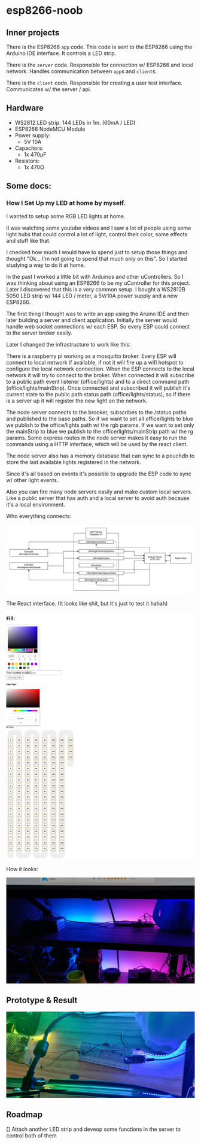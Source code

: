 # esp8266-noob

## Inner projects

There is the ESP8266 `app` code. This code is sent to the ESP8266 using the Arduino IDE interface. It controls a LED strip.

There is the `server` code. Responsible for connection w/ ESP8266 and local network. Handles communication between `app`s and `client`s.

There is the `client` code. Responsible for creating a user test interface. Communicates w/ the server / api.

## Hardware

- WS2812 LED strip. 144 LEDs in 1m. (60mA / LED)
- ESP8266 NodeMCU Module
- Power supply:
  - 5V 10A
- Capacitors:
  - 1x 470µF
- Resistors:
  - 1x 470Ω

## Some docs:

### How I Set Up my LED at home by myself.

I wanted to setup some RGB LED lights at home.

II was watching some youtube videos and I saw a lot of people using some light hubs that could control a lot of light, control their color, some effects and stuff like that. 

I checked how much I would have to spend just to setup those things and thought "Ok... I'm not going to spend that much only on this". So I started studying a way to do it at home.

In the past I worked a little bit with Arduinos and other uControllers. So I was thinking about using an ESP8266 to be my uController for this project. Later I discovered that this is a very common setup. I bought a WS2812B 5050 LED strip w/ 144 LED / meter, a 5V/10A power supply and a new ESP8266.

The first thing I thought was to write an app using the Aruino IDE and then later building a server and client application. Initially the server would handle web socket connections w/ each ESP. So every ESP could connect to the server broker easily.

Later I changed the infrastructure to work like this:

There is a raspberry pi working as a mosquitto broker. Every ESP will connect to local network if available, if not it will fire up a wifi hotspot to configure the local network connection. When the ESP connects to the local network it will try to connect to the broker. When connected it will subscribe to a public path event listener (office/lights) and to a direct command path (office/lights/mainStrip). Once connected and subscribed it will publish it's current state to the public path status path (office/lights/status), so if there is a server up it will register the new light on the network. 

The node server connects to the brooker, subscribes to the /status paths and published to the base paths. So if we want to set all office/lights to blue we publish to the office/lights path w/ the rgb params. If we want to set only the mainStrip to blue we publish to the office/lights/mainStrip path  w/ the rg params. Some express routes in the node server makes it easy to run the commands using a HTTP interface, which will be used by the react client.

The node server also has a memory database that can sync to a pouchdb to store the last available lights registered in the network.

Since it's all based on events it's possible to upgrade the ESP  code to sync w/ other light events.

Also you can fire many node servers easily and make custom local servers. Like a public server that has auth and a local server to avoid auth because it's a local environment.

Who everything connects:

![assets/Untitled.png](assets/Untitled.png)

The React interface. (It looks like shit, but it's just to test it hahah)

![assets/Untitled%201.png](assets/Untitled%201.png)

How it looks:

![assets/Untitled%202.png](assets/Untitled%202.png)

## Prototype & Result

![prototype](./assets/prototype.jpeg)

## Roadmap

[] Attach another LED strip and deveop some functions in the server to control both of them